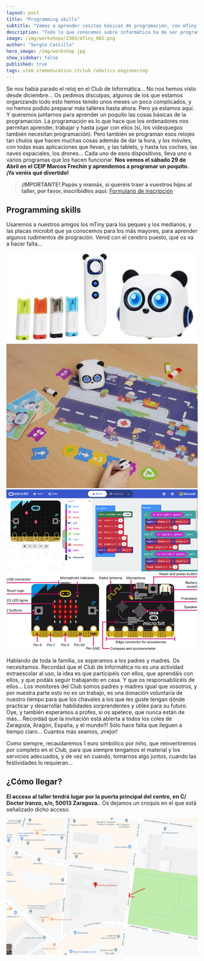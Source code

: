 ```yaml
---
layout: post
title: "Programming skills"
subtitle: "Vamos a aprender cositas básicas de programación, con mTiny Discover Kit y tarjetas Microbit"
description: "Todo lo que conocemos sobre informática ha de ser programado... Video juegos, robótica, aplicaciones... Aprenderemos algunos rudimentos de la programación gracias a mTiny y a placas Microbit"
image: /img/workshops/2304/mTiny_002.png
author: "Sergio Castillo"
hero_image: /img/workshop.jpg
show_sidebar: false
published: true
tags: stem stemeducation itclub robotics engineering
---
```


Se nos había parado el reloj en el Club de Informática... No nos hemos visto desde diciembre... Os pedimos disculpas, algunos de los que estamos organizando todo esto hemos tenido unos meses un poco complicados, y no hemos podido preparar más talleres hasta ahora. Pero ya estamos aquí. Y queremos juntarnos para aprender un poquito las cosas básicas de la programación. La programación es lo que hace que los ordenadores nos permitan aprender, trabajar y hasta jugar con ellos (sí, los videojuegos también necesitan programación). Pero también se programan esos relojes tan chulos que hacen muchas cosas además de dar la hora, y los móviles, con todas esas aplicaciones que llevan, y las tablets, y hasta los coches, las naves espaciales, los drones... Cada uno de esos dispositivos, lleva uno o varios programas que los hacen funcionar. **Nos vemos el sábado 29 de Abril en el CEIP Marcos Frechín y aprendemos a programar un poquito. ¡Ya veréis qué divertido!**

> **¡IMPORTANTE! Papás y mamás, si queréis traer a vuestros hijos al taller, por favor, inscribidlos aquí:** <a href="https://forms.gle/aC83tbZTh8SxeHko9" target="_blank">Formulario de inscripción</a>

## Programming skills

Usaremos a nuestros amigos los mTiny para los peques y los medianos, y las placas microbit que ya conocemos para los más mayores, para aprender algunos rudimentos de progración. Venid con el cerebro puesto, que os va a hacer falta...

![mTiny](/img/workshops/2304/mTiny_001.png)
![mTiny](/img/workshops/2304/mTiny_002.png)
![microbit](/img/workshops/2304/makecode.png)
![microbit](/img/workshops/2304/microbit.webp)

Hablando de toda la familia, os esperamos a los padres y madres. Os necesitamos. Recordad que el Club de Informática no es una actividad extraescolar al uso, la idea es que participéis con ellos, que aprendáis con ellos, y que podáis seguir trabajando en casa. Y que os responsabilicéis de ellos... Los monitores del Club somos padres y madres igual que vosotros, y por nuestra parte esto no es un trabajo, es una donación voluntaria de nuestro tiempo para que los chavales a los que les guste tengan dónde practicar y desarrollar habilidades sorprendentes y útiles para su futuro. Oye, y también esperamos a profes, si os apetece, que nunca están de más... Recordad que la invitación está abierta a todos los coles de Zaragoza, Aragón, España, y el mundo!!! Sólo hace falta que lleguen a tiempo claro... Cuantos más seamos, ¡mejor!

Como siempre, recaudaremos 1 euro simbólico por niño, que reinvertiremos por completo en el Club, para que siempre tengamos el material y los servicios adecuados, y de vez en cuando, tomarnos algo juntos, cuando las festividades lo requieran...

## ¿Cómo llegar?

**El acceso al taller tendrá lugar por la puerta principal del centro, en C/ Doctor Iranzo, s/n, 50013 Zaragoza.**. Os dejamos un croquis en el que está señalizado dicho acceso.

![Mapa acceso Marcos Frechín](/img/mapa_acceso.png)
